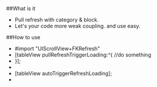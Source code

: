 ##What is it
* Pull refresh with category &amp; block.
* Let's your code more weak coupling. and use easy.

##How to use
* #import "UIScrollView+FKRefresh"
* [tableView pullRefreshTriggerLoading:^{
	//do something
* }];
*
* [tableView autoTriggerRefreshLoading];
*  
